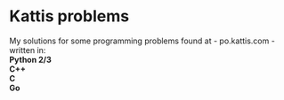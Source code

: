 # Kattis problems
My solutions for some programming problems found at - po.kattis.com - written in:<br>
<b>Python 2/3</b><br>
<b>C++</b><br>
<b>C</b><br>
<b>Go</b><br>
